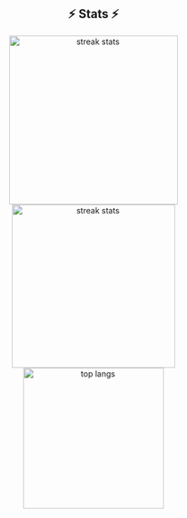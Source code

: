 <div align=center>
<h2>⚡ Stats ⚡</h2>
  <img width=300 src="https://github-readme-streak-stats-salesp07.vercel.app/?user=MayurChikane&count_private=true&theme=react&border_radius=10" alt="streak stats"/>
  <img width=290 src="https://github-readme-streak-stats-salesp07.vercel.app/?user=MayurChikane&count_private=true&theme=react&border_radius=10" alt="streak stats"/>
<img width=250 src="https://github-readme-stats-salesp07.vercel.app/api/top-langs/?username=MayurChikane&hide=HTML&langs_count=8&layout=compact&theme=react&border_radius=10&size_weight=0.5&count_weight=0.5&exclude_repo=github-readme-stats" alt="top langs" />
</div>
